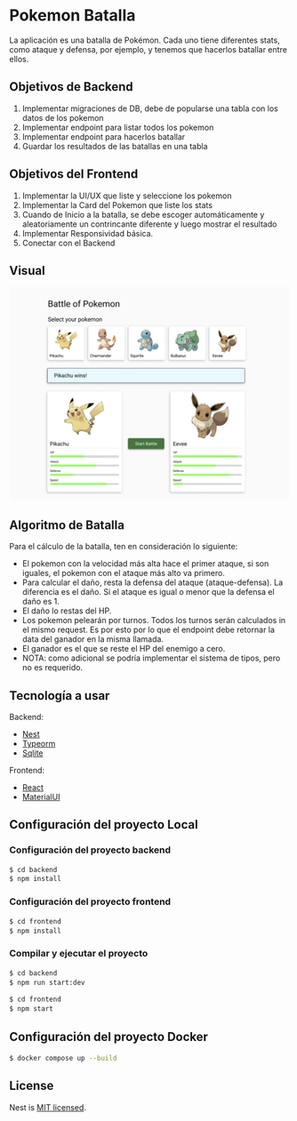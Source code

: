 # Pokemon Batalla

La aplicación es una batalla de Pokémon. Cada uno tiene diferentes stats, como ataque y defensa, por ejemplo, 
y tenemos que hacerlos batallar entre ellos.

## Objetivos de Backend

1. Implementar migraciones de DB, debe de popularse una tabla con los datos de los pokemon
2. Implementar endpoint para listar todos los pokemon
3. Implementar endpoint para hacerlos batallar
4. Guardar los resultados de las batallas en una tabla

## Objetivos del Frontend

1. Implementar la UI/UX que liste y seleccione los pokemon
2. Implementar la Card del Pokemon que liste los stats
3. Cuando de Inicio a la batalla, se debe escoger automáticamente y aleatoriamente un contrincante diferente y luego mostrar el resultado
4. Implementar Responsividad básica.
5. Conectar con el Backend

## Visual
![Descripción de la imagen](Design.png)

## Algoritmo de Batalla

Para el cálculo de la batalla, ten en consideración lo siguiente:

- El pokemon con la velocidad más alta hace el primer ataque, si son iguales, el pokemon con el ataque más alto va primero.
- Para calcular el daño, resta la defensa del ataque (ataque-defensa). La diferencia es el daño. Si el ataque es igual o menor que la defensa el daño es 1.
- El daño lo restas del HP.
- Los pokemon pelearán por turnos. Todos los turnos serán calculados in el mismo request. Es por esto por lo que el endpoint debe retornar la data del ganador en la misma llamada.
- El ganador es el que se reste el HP del enemigo a cero. 
- NOTA: como adicional se podría implementar el sistema de tipos, pero no es requerido.

## Tecnología a usar

Backend:
- [Nest](https://github.com/nestjs/nest) 
- [Typeorm](https://typeorm.io/)
- [Sqlite](https://www.sqlite.org/)

Frontend:
- [React](https://legacy.reactjs.org/)
- [MaterialUI](https://mui.com/material-ui/)

## Configuración del proyecto Local 

### Configuración del proyecto backend

```bash
$ cd backend
$ npm install
```

### Configuración del proyecto frontend

```bash
$ cd frontend
$ npm install
```

### Compilar y ejecutar el proyecto

```bash
$ cd backend
$ npm run start:dev
```

```bash
$ cd frontend
$ npm start
```

## Configuración del proyecto Docker

```bash
$ docker compose up --build
```

## License

Nest is [MIT licensed](https://github.com/nestjs/nest/blob/master/LICENSE).
